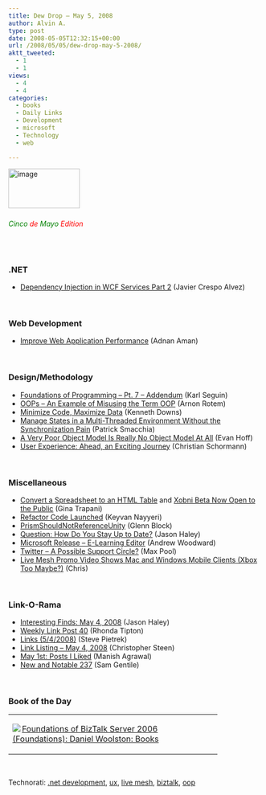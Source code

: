 ```yaml
---
title: Dew Drop – May 5, 2008
author: Alvin A.
type: post
date: 2008-05-05T12:32:15+00:00
url: /2008/05/05/dew-drop-may-5-2008/
aktt_tweeted:
  - 1
  - 1
views:
  - 4
  - 4
categories:
  - books
  - Daily Links
  - Development
  - microsoft
  - Technology
  - web

---
```

[<img data-recalc-dims="1" loading="lazy" decoding="async" style="border-right: 0px; border-top: 0px; border-left: 0px; border-bottom: 0px" height="79" alt="image" src="https://i0.wp.com/alvinashcraft.azurewebsites.net/wp-content/uploads/2008/05/windowslivewriterdewdropmay52008-6f3aimage-thumb.png?resize=142%2C79" width="142" border="0" />][1]&nbsp; 

###### <font color="#008000">Cinco</font> <font color="#ff0000">de</font> <font color="#008000">Mayo</font> <font color="#ff0000">Edition</font>

&nbsp;

### .NET

  * [Dependency Injection in WCF Services Part 2][2] (Javier Crespo Alvez)

&nbsp;

### Web Development

  * [Improve Web Application Performance][3] (Adnan Aman)

&nbsp;

### Design/Methodology

  * [Foundations of Programming &#8211; Pt. 7 &#8211; Addendum][4] (Karl Seguin)
  * [OOPs &#8211; An Example of Misusing the Term OOP][5] (Arnon Rotem)
  * [Minimize Code, Maximize Data][6] (Kenneth Downs)
  * [Manage States in a Multi-Threaded Environment Without the Synchronization Pain][7] (Patrick Smacchia)
  * [A Very Poor Object Model Is Really No Object Model At All][8] (Evan Hoff)
  * [User Experience: Ahead, an Exciting Journey][9] (Christian Schormann)

&nbsp;

### Miscellaneous

  * [Convert a Spreadsheet to an HTML Table][10] and [Xobni Beta Now Open to the Public][11] (Gina Trapani)
  * [Refactor Code Launched][12] (Keyvan Nayyeri)
  * [PrismShouldNotReferenceUnity][13] (Glenn Block)
  * [Question: How Do You Stay Up to Date?][14] (Jason Haley)
  * [Microsoft Release &#8211; E-Learning Editor][15] (Andrew Woodward)
  * [Twitter &#8211; A Possible Support Circle?][16] (Max Pool)
  * [Live Mesh Promo Video Shows Mac and Windows Mobile Clients (Xbox Too Maybe?)][17] (Chris)

&nbsp;

### Link-O-Rama

  * [Interesting Finds: May 4, 2008][18] (Jason Haley)
  * [Weekly Link Post 40][19] (Rhonda Tipton)
  * [Links (5/4/2008)][20] (Steve Pietrek)
  * [Link Listing &#8211; May 4, 2008][21] (Christopher Steen)
  * [May 1st: Posts I Liked][22] (Manish Agrawal)
  * [New and Notable 237][23] (Sam Gentile)

&nbsp;

### Book of the Day

<div class="wlWriterSmartContent" id="scid:7dc1bd33-94bd-46fd-a20b-0131235bcd47:7c45bd78-f7a4-4067-ba27-28b44e6aed8d" style="padding-right: 0px; display: inline; padding-left: 0px; float: none; padding-bottom: 0px; margin: 0px; padding-top: 0px">
  <table cellspacing="0" cellpadding="2" width="400" border="0" unselectable="on">
    <tr>
      <td valign="top" width="400">
        <p>
          <a title="Foundations of BizTalk Server 2006 (Foundations): Daniel Woolston: Books" href="http://www.amazon.com/exec/obidos/ASIN/1590597753/alvinashcraft-20"><img data-recalc-dims="1" decoding="async" src="https://i0.wp.com/images.amazon.com/images/P/1590597753.01.MZZZZZZZ.jpg?w=660" border="0" align="left" style="float:left" />Foundations of BizTalk Server 2006 (Foundations): Daniel Woolston: Books</a>
        </p>
      </td>
    </tr>
  </table>
</div>

&nbsp;

<div class="wlWriterSmartContent" id="scid:C16BAC14-9A3D-4c50-9394-FBFEF7A93539:53a3fe9f-dc9f-4119-a796-514eadfa1615" style="padding-right: 0px; display: inline; padding-left: 0px; padding-bottom: 0px; margin: 0px; padding-top: 0px">
  <!--dotnetkickit-->
</div>

<div class="wlWriterSmartContent" id="scid:d7bf807d-7bb0-458a-811f-90c51817d5c2:7e75c103-2af0-4dca-9023-eb0e99512b0f" style="padding-right: 0px; display: inline; padding-left: 0px; padding-bottom: 0px; margin: 0px; padding-top: 0px">
  <p>
    <span class="TagSite">Technorati:</span> <a href="http://technorati.com/tag/.net+development" rel="tag" class="tag">.net development</a>, <a href="http://technorati.com/tag/ux" rel="tag" class="tag">ux</a>, <a href="http://technorati.com/tag/live+mesh" rel="tag" class="tag">live mesh</a>, <a href="http://technorati.com/tag/biztalk" rel="tag" class="tag">biztalk</a>, <a href="http://technorati.com/tag/oop" rel="tag" class="tag">oop</a><br /><!-- StartInsertedTags: .net development, ux, live mesh, biztalk, oop :EndInsertedTags -->
  </p>
</div>

 [1]: https://i0.wp.com/alvinashcraft.azurewebsites.net/wp-content/uploads/2008/05/windowslivewriterdewdropmay52008-6f3aimage-2.png
 [2]: http://javicrespotech.blogspot.com/2008/05/dependency-injection-in-wcf-services_03.html
 [3]: http://dotnetslackers.com/articles/aspnet/ImproveWebApplicationPerformance.aspx
 [4]: http://codebetter.com/blogs/karlseguin/archive/2008/05/04/foundations-of-programming-pt-7-addendum.aspx
 [5]: http://www.rgoarchitects.com/nblog/2008/05/04/OOPsAnExampleOfMisusingTheTermOOP.aspx
 [6]: http://database-programmer.blogspot.com/2008/05/minimize-code-maximize-data.html
 [7]: http://codebetter.com/blogs/patricksmacchia/archive/2008/05/05/manage-states-in-a-multi-threaded-environment-without-the-synchronization-pain.aspx
 [8]: http://www.lostechies.com/blogs/evan_hoff/archive/2008/05/04/a-very-poor-object-model-is-really-no-object-model-at-all.aspx
 [9]: http://electricbeach.org/?p=90
 [10]: http://lifehacker.com/386676/convert-a-spreadsheet-to-an-html-table
 [11]: http://lifehacker.com/386997/xobni-beta-now-open-to-the-public
 [12]: http://nayyeri.net/blog/refactor-code-launched/
 [13]: http://blogs.msdn.com/gblock/archive/2008/05/05/prismshouldnotreferenceunity.aspx
 [14]: http://jasonhaley.com/blog/archive/2008/05/04/141589.aspx
 [15]: http://www.21apps.com/2008/05/microsoft-release-e-learning-editor.html
 [16]: http://www.codesqueeze.com/twitter-a-possible-support-circle/
 [17]: http://www.liveside.net/blogs/main/archive/2008/05/05/live-mesh-promo-video-shows-mac-and-windows-mobile-clients-xbox-too-maybe.aspx
 [18]: http://jasonhaley.com/blog/archive/2008/05/04/141586.aspx
 [19]: http://rtipton.wordpress.com/2008/05/04/weekly-link-post-40/
 [20]: http://spietrek.blogspot.com/2008/05/links-542008.html
 [21]: http://dotnetjunkies.com/WebLog/csteen/archive/2008/05/05/467097.aspx
 [22]: http://geekswithblogs.net/emanish/archive/2008/05/01/121828.aspx
 [23]: http://samgentile.com/blogs/samgentile/archive/2008/05/05/new-and-notable-237.aspx